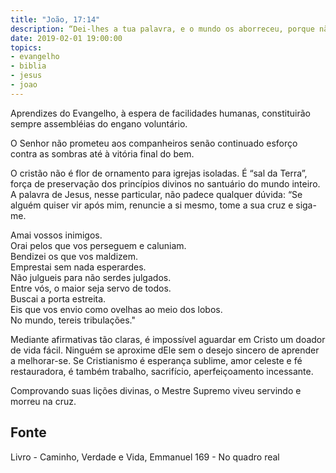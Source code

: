 ```yaml
---
title: "João, 17:14"
description: “Dei-lhes a tua palavra, e o mundo os aborreceu, porque não são do mundo, assim como eu do mundo não sou.” — Jesus
date: 2019-02-01 19:00:00
topics: 
- evangelho
- biblia
- jesus
- joao
---
```


Aprendizes do Evangelho, à espera de facilidades humanas, constituirão
sempre assembléias do engano voluntário.

O Senhor não prometeu aos companheiros senão continuado esforço
contra as sombras até à vitória final do bem.

O cristão não é flor de ornamento para igrejas isoladas. É “sal da Terra”,
força de preservação dos princípios divinos no santuário do mundo inteiro.
A palavra de Jesus, nesse particular, não padece qualquer dúvida:
“Se alguém quiser vir após mim, renuncie a si mesmo, tome a sua cruz e
siga-me.

Amai vossos inimigos.  
Orai pelos que vos perseguem e caluniam.  
Bendizei os que vos maldizem.  
Emprestai sem nada esperardes.  
Não julgueis para não serdes julgados.  
Entre vós, o maior seja servo de todos.  
Buscai a porta estreita.  
Eis que vos envio como ovelhas ao meio dos lobos.  
No mundo, tereis tribulações."

Mediante afirmativas tão claras, é impossível aguardar em Cristo um doador de
vida fácil. Ninguém se aproxime dEle sem o desejo sincero de aprender a
melhorar-se. Se Cristianismo é esperança sublime, amor celeste e fé
restauradora, é também trabalho, sacrifício, aperfeiçoamento incessante.

Comprovando suas lições divinas, o Mestre Supremo viveu servindo e morreu na
cruz.


## Fonte
Livro - Caminho, Verdade e Vida, Emmanuel
169 - No quadro real
